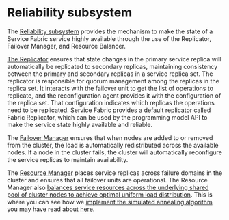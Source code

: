 # Reliability subsystem

The [Reliability subsystem](https://github.com/Microsoft/service-fabric/tree/master/src/prod/src/Reliability) provides the mechanism to make the state of a Service Fabric service highly available through the use of the Replicator, Failover Manager, and Resource Balancer.  

[The Replicator](https://github.com/Microsoft/service-fabric/tree/master/src/prod/src/Reliability/Replication) ensures that state changes in the primary service replica will automatically be replicated to secondary replicas, maintaining consistency between the primary and secondary replicas in a service replica set. The replicator is responsible for quorum management among the replicas in the replica set. It interacts with the failover unit to get the list of operations to replicate, and the reconfiguration agent provides it with the configuration of the replica set. That configuration indicates which replicas the operations need to be replicated. Service Fabric provides a default replicator called Fabric Replicator, which can be used by the programming model API to make the service state highly available and reliable.  

The [Failover Manager](https://github.com/Microsoft/service-fabric/tree/master/src/prod/src/Reliability/Failover/fm) ensures that when nodes are added to or removed from the cluster, the load is automatically redistributed across the available nodes. If a node in the cluster fails, the cluster will automatically reconfigure the service replicas to maintain availability.  

The [Resource Manager](https://github.com/Microsoft/service-fabric/tree/master/src/prod/src/Reliability/Failover/ra) places service replicas across failure domains in the cluster and ensures that all failover units are operational. The Resource Manager also [balances service resources across the underlying shared pool of cluster nodes to achieve optimal uniform load distribution](https://github.com/Microsoft/service-fabric/tree/f258f7579af9643dac6b1c75c93db9a3bcd28fdd/src/prod/src/Reliability/LoadBalancing). This is where you can see how we [implement the simulated annealing algorithm](https://github.com/Microsoft/service-fabric/blob/f258f7579af9643dac6b1c75c93db9a3bcd28fdd/src/prod/src/Reliability/LoadBalancing/Searcher.cpp) you may have read about [here](https://blogs.msdn.microsoft.com/azureservicefabric/2016/01/14/service-fabric-under-the-hood-the-cluster-resource-manager-part-2/).
